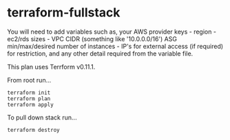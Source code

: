 # terraform-fullstack

You will need to add variables such as, your AWS provider keys - region - ec2/rds sizes - VPC CIDR (something like '10.0.0.0/16')
ASG min/max/desired number of instances - IP's for external access (if required) for restriction, and any other detail required
from the variable file.

This plan uses Terrform v0.11.1.

From root run...

```
terraform init
terraform plan
terraform apply
```

To pull down stack run...

```
terraform destroy
```
